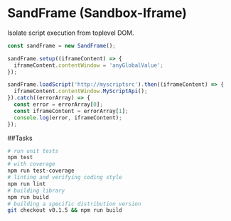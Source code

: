 # SandFrame (Sandbox-Iframe)

Isolate script execution from toplevel DOM.

```js
const sandFrame = new SandFrame();

sandFrame.setup((iframeContent) => {
  iframeContent.contentWindow = 'anyGlobalValue';
});

sandFrame.loadScript('http://myscriptsrc').then((iframeContent) => {
  iframeContent.contentWindow.MyScriptApi();
}).catch((errorArray) => {
  const error = errorArray[0];
  const iframeContent = errorArray[1];
  console.log(error, iframeContent);
});
```

##Tasks

~~~ bash
# run unit tests
npm test
# with coverage
npm run test-coverage
# linting and verifying coding style
npm run lint
# building library
npm run build
# building a specific distribution version
git checkout v0.1.5 && npm run build
~~~
